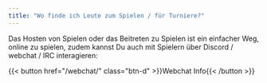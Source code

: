 ```yaml
---
title: "Wo finde ich Leute zum Spielen / für Turniere?"
---
```


Das Hosten von Spielen oder das Beitreten zu Spielen ist ein einfacher Weg, online zu spielen, zudem kannst Du auch mit Spielern über Discord / webchat / IRC interagieren:

{{< button href="/webchat/" class="btn-d" >}}Webchat Info{{< /button >}}
